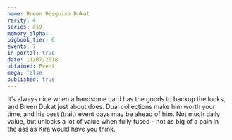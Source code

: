 ```yaml
---
name: Breen Disguise Dukat
rarity: 4
series: ds9
memory_alpha:
bigbook_tier: 6
events: 7
in_portal: true
date: 11/07/2018
obtained: Event
mega: false
published: true
---
```


It’s always nice when a handsome card has the goods to backup the looks, and Breen Dukat just about does. Dual collections make him worth your time, and his best (trait) event days may be ahead of him. Not much daily value, but unlocks a lot of value when fully fused - not as big of a pain in the ass as Kira would have you think.
